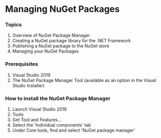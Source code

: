 # Managing NuGet Packages

### Topics
1. Overview of NuGet Package Manager
2. Creating a NuGet package library for the .NET Framework
3. Publishing a NuGet package to the NuGet store
4. Managing your NuGet Packages

### Prerequisites
1. Visual Studio 2019
2. The NuGet Package Manager Tool (available as an option in the Visual Studio Installer)

### How to install the NuGet Package Manager
1. Launch Visual Studio 2019
2. Tools
3. Get Tool and Features...
4. Select the 'Individual components' tab
5. Under Core tools, find and select 'NuGet package manager'